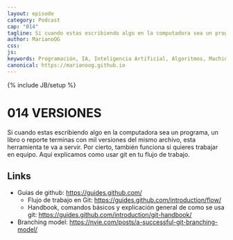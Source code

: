 ```yaml
---
layout: episode
category: Podcast
cap: "014"
tagline: Si cuando estas escribiendo algo en la computadora sea un programa, un libro o reporte terminas con mil versiones del mismo archivo, esta herramienta te va a servir. Por cierto, también funciona si quieres trabajar en equipo. Aquí explicamos como usar git en tu flujo de trabajo.
author: MarianoOG
css: 
js: 
keywords: Programación, IA, Inteligencia Artificial, Algoritmos, Machine Learning, Ciencia de Datos, Software, marianoog, PodcastAlgoritmos
canonical: https://marianoog.github.io
---
```

{% include JB/setup %}

# 014 VERSIONES

Si cuando estas escribiendo algo en la computadora sea un programa, un libro o reporte terminas con mil versiones del mismo archivo, esta herramienta te va a servir. Por cierto, también funciona si quieres trabajar en equipo. Aquí explicamos como usar git en tu flujo de trabajo.

## Links

* Guias de github: https://guides.github.com/
  * Flujo de trabajo en Git: https://guides.github.com/introduction/flow/
  * Handbook, comandos básicos y explicación general de como se usa git: https://guides.github.com/introduction/git-handbook/
* Branching model: https://nvie.com/posts/a-successful-git-branching-model/

